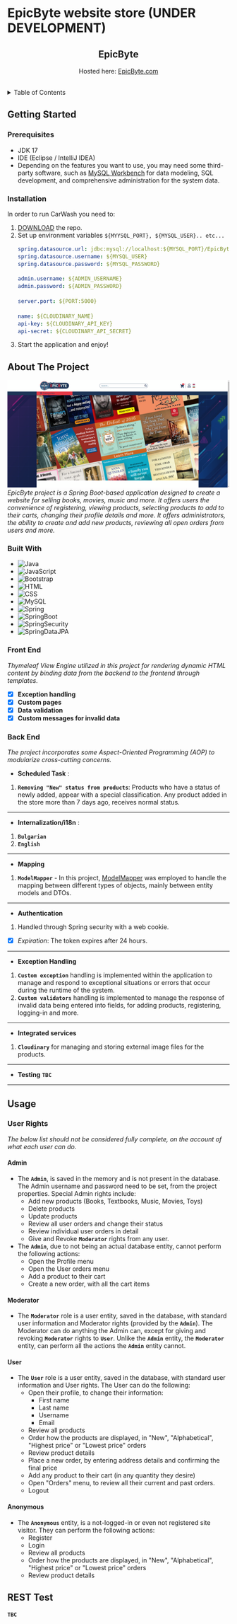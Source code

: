 # EpicByte website store (UNDER DEVELOPMENT)

<div align="center">
   <h2>EpicByte</h2>
    <p>Hosted here: <a href="https://epicbyte-XXXX.herokuapp.com/">EpicByte.com</a></p>
</div>

<br />
<details>
  <summary>Table of Contents</summary>
  <ol>
    <li>
      <a href="#getting-started">Getting Started</a>
      <ul>
        <li><a href="#prerequisites">Prerequisites</a>
        <li><a href="#installation">Installation</a></li>
      </ul>
    </li>
    <li>
      <a href="#about-the-project">About The Project</a>
      <ul>
        <li><a href="#built-with">Built With</a></li>
        <li><a href="#front-end">Front End</a></li>
        <li><a href="#back-end">Back End</a></li>
      </ul>
    </li>
    <li><a href="#usage">Usage</a>
      <ul>
        <li><a href="#admin">Admin</a></li>
      </ul>
      <ul>
        <li><a href="#user">User</a></li>
      </ul>
    </li>
    <li><a href="#rest-test">REST Test</a></li>
  </ol>
</details>


## Getting Started

### Prerequisites

* JDK 17
* IDE (Eclipse / IntelliJ IDEA)
* Depending on the features you want to use, you may need some third-party software, such as [MySQL Workbench](https://dev.mysql.com/downloads/workbench/) for data modeling, SQL development, and comprehensive administration for the system data.

### Installation
In order to run CarWash you need to:

1. <a href="https://github.com/PePetrov96/EpicByte/archive/refs/heads/master.zip">DOWNLOAD</a> the repo.
2. Set up environment variables `${MYYSQL_PORT}, ${MYSQL_USER}.. etc...`
   ```yaml
   spring.datasource.url: jdbc:mysql://localhost:${MYSQL_PORT}/EpicByte_database?allowPublicKeyRetrieval=true&useSSL=false&createDatabaseIfNotExist=true&serverTimezone=UTC
   spring.datasource.username: ${MYSQL_USER}
   spring.datasource.password: ${MYSQL_PASSWORD}
   
   admin.username: ${ADMIN_USERNAME}
   admin.password: ${ADMIN_PASSWORD}
   
   server.port: ${PORT:5000}
   
   name: ${CLOUDINARY_NAME}
   api-key: ${CLOUDINARY_API_KEY}
   api-secret: ${CLOUDINARY_API_SECRET}
   ```
3. Start the application and enjoy!


## About The Project

![project-index](src/main/resources/public/images/project/Index-page.png)
_EpicByte project is a Spring Boot-based application designed to create a website for selling books, movies, music and more. It offers users the convenience of registering, viewing products, selecting products to add to their carts, changing their profile details and more. It offers administrators, the ability to create and add new products, reviewing all open orders from users and more._

### Built With

* ![Java](https://img.shields.io/badge/Java-ED8B00)
* ![JavaScript](https://img.shields.io/badge/JavaScript-F7DF1E)
* ![Bootstrap](https://img.shields.io/badge/Bootstrap-563D7C)
* ![HTML](https://img.shields.io/badge/HTML-F17545)
* ![CSS](https://img.shields.io/badge/CSS-2964F2)
* ![MySQL](https://img.shields.io/badge/MySQL-005C84)
* ![Spring](https://img.shields.io/badge/Spring-6DB33F)
* ![SpringBoot](https://img.shields.io/badge/Spring-Boot-%236BB13D)
* ![SpringSecurity](https://img.shields.io/badge/Spring-Security-%236BB13D)
* ![SpringDataJPA](https://img.shields.io/badge/Spring-DataJPA-%236BB13D)

### Front End

_Thymeleaf View Engine utilized in this project for rendering dynamic HTML content by binding data from the backend to the frontend through templates._

- [x] **Exception handling**
- [x] **Custom pages**
- [x] **Data validation**
- [x] **Custom messages for invalid data**

### Back End

_The project incorporates some Aspect-Oriented Programming (AOP) to modularize cross-cutting concerns._

* **Scheduled Task** :

1. **`Removing "New" status from products`**: Products who have a status of newly added, appear with a special classification. Any product added in the store more than 7 days ago, receives normal status.

---

* **Internalization/i18n** :

1. **`Bulgarian`**
2. **`English`**

---
* **Mapping**

1. **`ModelMapper`** - In this project, [ModelMapper](https://modelmapper.org/) was employed to handle the mapping between different types of objects, mainly between entity models and DTOs.

---

* **Authentication**

1. Handled through Spring security with a web cookie.
- [x] *Expiration*: The token expires after 24 hours.
---

* **Exception Handling**
1. **`Custom exception`** handling is implemented within the application to manage and respond to exceptional situations or errors that occur during the runtime of the system.
2. **`Custom validators`** handling is implemented to manage the response of invalid data being entered into fields, for adding products, registering, logging-in and more.
---

* **Integrated services**

1. **`Cloudinary`** for managing and storing external image files for the products.
---

* **Testing**
**`TBC`**

---

## Usage

### User Rights
*The below list should not be considered fully complete, on the account of what each user can do.*

#### Admin
* The **`Admin`**, is saved in the memory and is not present in the database. The Admin username and password need to be set, from the project properties. Special Admin rights include:
  * Add new products (Books, Textbooks, Music, Movies, Toys)
  * Delete products
  * Update products
  * Review all user orders and change their status
  * Review individual user orders in detail
  * Give and Revoke **`Moderator`** rights from any user.
* The **`Admin`**, due to not being an actual database entity, cannot perform the following actions:
  * Open the Profile menu
  * Open the User orders menu
  * Add a product to their cart
  * Create a new order, with all the cart items

#### Moderator
* The **`Moderator`** role is a user entity, saved in the database, with standard user information and Moderator rights (provided by the **`Admin`**). The Moderator can do anything the Admin can, except for giving and revoking **`Moderator`** rights to **`User`**. Unlike the **`Admin`** entity, the **`Moderator`** entity, can perform all the actions the **`Admin`** entity cannot.

#### User
* The **`User`** role is a user entity, saved in the database, with standard user information and User rights. The User can do the following:
  * Open their profile, to change their information:
    * First name
    * Last name
    * Username
    * Email
  * Review all products
  * Order how the products are displayed, in "New", "Alphabetical", "Highest price" or "Lowest price" orders
  * Review product details
  * Place a new order, by entering address details and confirming the final price
  * Add any product to their cart (in any quantity they desire)
  * Open "Orders" menu, to review all their current and past orders.
  * Logout

#### Anonymous
* The **`Anonymous`** entity, is a not-logged-in or even not registered site visitor. They can perform the following actions:
  * Register
  * Login
  * Review all products
  * Order how the products are displayed, in "New", "Alphabetical", "Highest price" or "Lowest price" orders
  * Review product details

## REST Test
**`TBC`**


